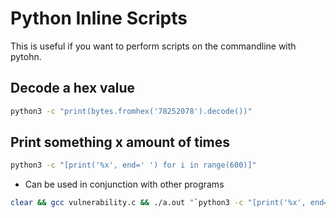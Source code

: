 # Python Inline Scripts

This is useful if you want to perform scripts on the commandline with pytohn.

## Decode a hex value

```sh
python3 -c "print(bytes.fromhex('78252078').decode())"
```


## Print something x amount of times

```sh
python3 -c "[print('%x', end=' ') for i in range(600)]"
```

* Can be used in conjunction with other programs

```sh
clear && gcc vulnerability.c && ./a.out "`python3 -c "[print('%x', end=' ') for i in range(600)]"`"

```
